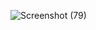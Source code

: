 ![Screenshot (79)](https://user-images.githubusercontent.com/75374424/133202516-c00b9e67-0352-4609-81d6-40c0b46fe21f.png)
